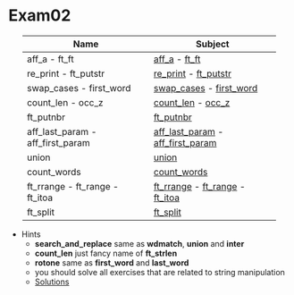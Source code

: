 # Exam02

<div style="margin-left: auto;
            margin-right: auto;
            width: 90%">

| Name | Subject |
| --- | --- |
| aff_a - ft_ft                     | [aff_a](./Subjects/aff_a.subject.txt) - [ft_ft](./Subjects/ft_ft_subject.txt)                                                                 |
| re_print - ft_putstr              | [re_print](./Subjects/re_print.subject.txt) - [ft_putstr](./Subjects/ft_putstr.subject.txt)                                                   |
| swap_cases - first_word           | [swap_cases](./Subjects/swap_cases.subject.txt) - [first_word](./Subjects/first_word.subject.txt)                                             |
| count_len - occ_z                 | [count_len](./Subjects/count_len.subject.txt) - [occ_z](./Subjects/occ_z.subject.txt)                                                         |
| ft_putnbr                         | [ft_putnbr](./Subjects/ft_putnbr.subject.txt)                                                                                                 |
| aff_last_param - aff_first_param  | [aff_last_param](./Subjects/aff_last_param.subject.txt) - [aff_first_param](./Subjects/aff_first_param.subject.txt)                           |
| union                             | [union](./Subjects/union.subject.txt)                                                                                                         |
| count_words                       | [count_words](./Subjects/count_words.subject.txt)                                                                                             |
| ft_rrange - ft_range - ft_itoa    | [ft_rrange](./Subjects/ft_rrange.subject.txt) - [ft_range](./Subjects/ft_range.subject.txt) - [ft_itoa](./Subjects/ft_itoa.subject.txt)       |
| ft_split                          | [ft_split](./Subjects/ft_split_subject.txt)                                                                                                   |

</div>

- Hints
    - **search_and_replace** same as **wdmatch**, **union** and **inter**
    - **count_len** just fancy name of **ft_strlen**
    - **rotone** same as **first_word** and **last_word**
    - you should solve all exercises that are related to string manipulation
    - [Solutions](http://nigal.freeshell.org/42/exam-solutions/)

